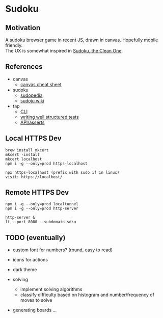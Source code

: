 # Sudoku

## Motivation

A sudoku browser game in recent JS, drawn in canvas. Hopefully mobile friendly.  
The UX is somewhat inspired in [Sudoku, the Clean One](https://play.google.com/store/apps/details?id=ee.dustland.android.dustlandsudoku).

## References 

- canvas
    - [canvas cheat sheet](https://simon.html5.org/dump/html5-canvas-cheat-sheet.html)
- sudoku
    - [sudopedia](http://sudopedia.enjoysudoku.com/)
    - [sudoju wiki](https://www.sudokuwiki.org/sudoku.htm)
- tap
    - [CLI](https://node-tap.org/docs/cli/)
    - [writing well structured tests](https://node-tap.org/docs/structure/)
    - [API/asserts](https://node-tap.org/docs/api/asserts/)

## Local HTTPS Dev

    brew install mkcert
    mkcert -install
    mkcert localhost
    npm i -g --only=prod https-localhost

    npx https-localhost (prefix with sudo if in linux)
    visit: https://localhost/

## Remote HTTPS Dev
    npm i -g --only=prod localtunnel
    npm i -g --only=prod http-server

    http-server &
    lt --port 8080 --subdomain sdku

## TODO (eventually)

- custom font for numbers? (round, easy to read)
- icons for actions
- dark theme

- solving
    - implement solving algorithms
    - classify difficulty based on histogram and number/frequency of moves to solve
    
- generating boards
    ...